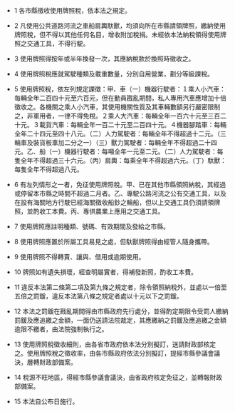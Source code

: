 * 1 各市縣徵收使用牌照稅，依本法之規定。

* 2 凡使用公共道路河流之車船肩輿馱獸，均須向所在市縣請領牌照，繳納使用牌照稅，但不得以其他任何名目，增收附加稅捐。未經依本法納稅領得使用牌照之交通工具，不得行駛。

* 3 使用牌照得按年或半年換發一次，其應納稅款於換照時徵收之。

* 4 使用牌照稅應就駕駛種類及載重數量，分別自用營業，劃分等級課稅。

* 5 使用牌照稅，依左列規定課徵：甲、車（一）機器行駛者：１乘人小汽車：每輛全年二百四十元至六百元，但在動員戡亂期間，私人專用汽車應增加十倍徵收之。各機關之乘人小汽車，其使用機關性質及其車輛數額另行嚴密限制之，非軍用者，一律不得免稅。２乘人大汽車：每輛全年一百六十元至三百二十元。３載貨汽車：每輛全年一百二十元至二百四十元。４機器腳踏車：每輛全年二十四元至四十八元。（二）人力駕駛者：每輛全年不得超過十二元。（三輪車及裝貨板車加二分之一）（三）獸力駕駛者：每輛全年不得超過二十四元。乙、船（一）機器行駛者：每噸全年一元至二元。（二）人力駕駛者：每隻全年不得超過三十六元。（丙）肩輿：每乘全年不得超過六元。（丁）馱獸：每隻全年不得超過八元。

* 6 有左列情形之一者，免征使用牌照稅。甲、已在其他市縣領照納稅，其經過或停留本市縣之時間不超過二月者。乙、專駛公路河流之公有交通工具，以及在設有海關地方行駛已經海關徵收船鈔之輪船，但以上交通工具仍須請領牌照，並酌收工本費。丙、專供農業上應用之交通工具。

* 7 使用牌照應註明種類、號碼、有效期間及發給之市縣。

* 8 使用牌照應置於所屬工具易見之處，但馱獸牌照得由經管人隨身攜帶。

* 9 使用牌照不得轉賣、讓與、借用或逾期使用。

* 10 牌照如有遺失損壞，經查明屬實者，得補發新照，酌收工本費。

* 11 違反本法第二條第二項及第九條之規定者，除令領照納稅外，並處以一倍至五倍之罰鍰，違反本法第八條之規定者處以十元以下之罰鍰。

* 12 本法之罰鍰在戡亂期間得由市縣政府先行處分，並得酌定期限令受罰人繳納罰鍰及應追繳之金額，一面仍送請法院裁定，其應繳納之罰鍰及應追繳之金額逾限不繳者，由法院強制執行之。

* 13 使用牌照稅徵收細則，由各省市政府依本法分別擬訂，送請財政部核定之。使用牌照稅之徵收率，由各市縣政府依法分別擬訂，提經市縣參議會議決，層轉財政部備案。

* 14 稅源不旺地區，得經市縣參議會議決，由省政府核定免征之，並轉報財政部備案。

* 15 本法自公布日施行。

